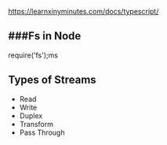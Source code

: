 https://learnxinyminutes.com/docs/typescript/

###Fs in Node 
------------------------

require('fs');ms


Types of Streams
-----------------

- Read
- Write
- Duplex
- Transform
- Pass Through
















